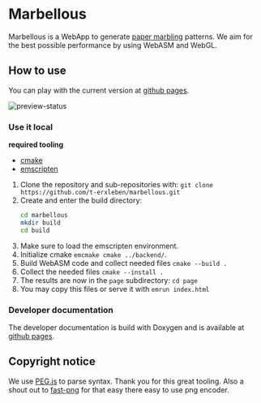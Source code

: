 # Marbellous

Marbellous is a WebApp to generate [paper marbling](https://en.wikipedia.org/wiki/Paper_marbling) patterns.
We aim for the best possible performance by using WebASM and WebGL.

## How to use

You can play with the current version at [github pages](https://t-erxleben.github.io/marbellous).

![preview-status](https://github.com/t-erxleben/marbellous/actions/workflows/main.yml/badge.svg)

### Use it local

**required tooling**

* [cmake](https://cmake.org/)
* [emscripten](https://emscripten.org/index.html)

1. Clone the repository and sub-repositories with: `git clone https://github.com/t-erxleben/marbellous.git` 
2. Create and enter the build directory:
	```bash
	cd marbellous
	mkdir build
	cd build
	```
3. Make sure to load the emscripten environment.
4. Initialize cmake `emcmake cmake ../backend/`.
5. Build WebASM code and collect needed files `cmake --build . `
6. Collect the needed files `cmake --install . `
7. The results are now in the `page` subdirectory: `cd page`
8. You may copy this files or serve it with `emrun index.html`

### Developer documentation

The developer documentation is build with Doxygen and is available at [github pages](https://t-erxleben.github.io/marbellous/backend/html/index.html).

## Copyright notice

We use [PEG.js](https://pegjs.org/) to parse syntax. Thank you for this great tooling.
Also a shout out to [fast-png](https://github.com/image-js/fast-png) for that easy there easy to use png encoder.
